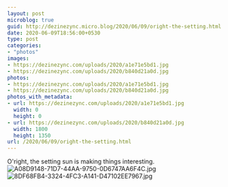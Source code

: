 ```yaml
---
layout: post
microblog: true
guid: http://dezinezync.micro.blog/2020/06/09/oright-the-setting.html
date: 2020-06-09T18:56:00+0530
type: post
categories:
- "photos"
images:
- https://dezinezync.com/uploads/2020/a1e71e5bd1.jpg
- https://dezinezync.com/uploads/2020/b840d21a0d.jpg
photos:
- https://dezinezync.com/uploads/2020/a1e71e5bd1.jpg
- https://dezinezync.com/uploads/2020/b840d21a0d.jpg
photos_with_metadata:
- url: https://dezinezync.com/uploads/2020/a1e71e5bd1.jpg
  width: 0
  height: 0
- url: https://dezinezync.com/uploads/2020/b840d21a0d.jpg
  width: 1800
  height: 1350
url: /2020/06/09/oright-the-setting.html
---
```

O'right, the setting sun is making things interesting. 
![A08D9148-71D7-44AA-9750-0D6747AA6F4C.jpg](https://dezinezync.com/uploads/2020/a1e71e5bd1.jpg)
![8DF68FB4-3324-4FC3-A141-D47102EE7967.jpg](https://dezinezync.com/uploads/2020/b840d21a0d.jpg)
